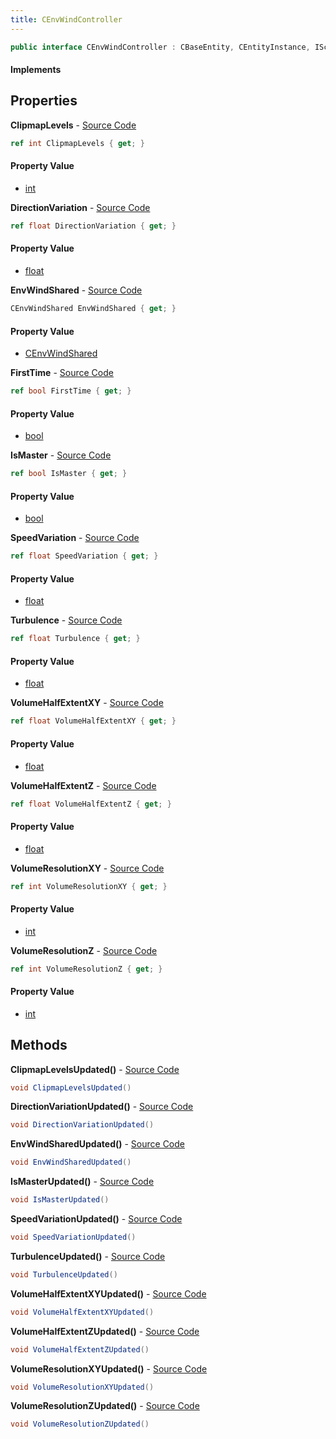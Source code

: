 ```yaml
---
title: CEnvWindController
---
```


```csharp
public interface CEnvWindController : CBaseEntity, CEntityInstance, ISchemaClass<CEntityInstance>, ISchemaClass<CBaseEntity>, ISchemaClass<CEnvWindController>, ISchemaField, ISchemaClass, INativeHandle
```

#### Implements

## Properties

**ClipmapLevels** - [Source Code](https://github.com/swiftly-solution/swiftlys2/blob/master/managed/src/SwiftlyS2.Generated/Schemas/Interfaces/CEnvWindController.cs#L32)

```csharp
ref int ClipmapLevels { get; }
```

#### Property Value

- [int](https://learn.microsoft.com/dotnet/api/system.int32)

**DirectionVariation** - [Source Code](https://github.com/swiftly-solution/swiftlys2/blob/master/managed/src/SwiftlyS2.Generated/Schemas/Interfaces/CEnvWindController.cs#L18)

```csharp
ref float DirectionVariation { get; }
```

#### Property Value

- [float](https://learn.microsoft.com/dotnet/api/system.single)

**EnvWindShared** - [Source Code](https://github.com/swiftly-solution/swiftlys2/blob/master/managed/src/SwiftlyS2.Generated/Schemas/Interfaces/CEnvWindController.cs#L16)

```csharp
CEnvWindShared EnvWindShared { get; }
```

#### Property Value

- [CEnvWindShared](/docs/api/shared/schemadefinitions/cenvwindshared)

**FirstTime** - [Source Code](https://github.com/swiftly-solution/swiftlys2/blob/master/managed/src/SwiftlyS2.Generated/Schemas/Interfaces/CEnvWindController.cs#L36)

```csharp
ref bool FirstTime { get; }
```

#### Property Value

- [bool](https://learn.microsoft.com/dotnet/api/system.boolean)

**IsMaster** - [Source Code](https://github.com/swiftly-solution/swiftlys2/blob/master/managed/src/SwiftlyS2.Generated/Schemas/Interfaces/CEnvWindController.cs#L34)

```csharp
ref bool IsMaster { get; }
```

#### Property Value

- [bool](https://learn.microsoft.com/dotnet/api/system.boolean)

**SpeedVariation** - [Source Code](https://github.com/swiftly-solution/swiftlys2/blob/master/managed/src/SwiftlyS2.Generated/Schemas/Interfaces/CEnvWindController.cs#L20)

```csharp
ref float SpeedVariation { get; }
```

#### Property Value

- [float](https://learn.microsoft.com/dotnet/api/system.single)

**Turbulence** - [Source Code](https://github.com/swiftly-solution/swiftlys2/blob/master/managed/src/SwiftlyS2.Generated/Schemas/Interfaces/CEnvWindController.cs#L22)

```csharp
ref float Turbulence { get; }
```

#### Property Value

- [float](https://learn.microsoft.com/dotnet/api/system.single)

**VolumeHalfExtentXY** - [Source Code](https://github.com/swiftly-solution/swiftlys2/blob/master/managed/src/SwiftlyS2.Generated/Schemas/Interfaces/CEnvWindController.cs#L24)

```csharp
ref float VolumeHalfExtentXY { get; }
```

#### Property Value

- [float](https://learn.microsoft.com/dotnet/api/system.single)

**VolumeHalfExtentZ** - [Source Code](https://github.com/swiftly-solution/swiftlys2/blob/master/managed/src/SwiftlyS2.Generated/Schemas/Interfaces/CEnvWindController.cs#L26)

```csharp
ref float VolumeHalfExtentZ { get; }
```

#### Property Value

- [float](https://learn.microsoft.com/dotnet/api/system.single)

**VolumeResolutionXY** - [Source Code](https://github.com/swiftly-solution/swiftlys2/blob/master/managed/src/SwiftlyS2.Generated/Schemas/Interfaces/CEnvWindController.cs#L28)

```csharp
ref int VolumeResolutionXY { get; }
```

#### Property Value

- [int](https://learn.microsoft.com/dotnet/api/system.int32)

**VolumeResolutionZ** - [Source Code](https://github.com/swiftly-solution/swiftlys2/blob/master/managed/src/SwiftlyS2.Generated/Schemas/Interfaces/CEnvWindController.cs#L30)

```csharp
ref int VolumeResolutionZ { get; }
```

#### Property Value

- [int](https://learn.microsoft.com/dotnet/api/system.int32)

## Methods

**ClipmapLevelsUpdated()** - [Source Code](https://github.com/swiftly-solution/swiftlys2/blob/master/managed/src/SwiftlyS2.Generated/Schemas/Interfaces/CEnvWindController.cs#L46)

```csharp
void ClipmapLevelsUpdated()
```

**DirectionVariationUpdated()** - [Source Code](https://github.com/swiftly-solution/swiftlys2/blob/master/managed/src/SwiftlyS2.Generated/Schemas/Interfaces/CEnvWindController.cs#L39)

```csharp
void DirectionVariationUpdated()
```

**EnvWindSharedUpdated()** - [Source Code](https://github.com/swiftly-solution/swiftlys2/blob/master/managed/src/SwiftlyS2.Generated/Schemas/Interfaces/CEnvWindController.cs#L38)

```csharp
void EnvWindSharedUpdated()
```

**IsMasterUpdated()** - [Source Code](https://github.com/swiftly-solution/swiftlys2/blob/master/managed/src/SwiftlyS2.Generated/Schemas/Interfaces/CEnvWindController.cs#L47)

```csharp
void IsMasterUpdated()
```

**SpeedVariationUpdated()** - [Source Code](https://github.com/swiftly-solution/swiftlys2/blob/master/managed/src/SwiftlyS2.Generated/Schemas/Interfaces/CEnvWindController.cs#L40)

```csharp
void SpeedVariationUpdated()
```

**TurbulenceUpdated()** - [Source Code](https://github.com/swiftly-solution/swiftlys2/blob/master/managed/src/SwiftlyS2.Generated/Schemas/Interfaces/CEnvWindController.cs#L41)

```csharp
void TurbulenceUpdated()
```

**VolumeHalfExtentXYUpdated()** - [Source Code](https://github.com/swiftly-solution/swiftlys2/blob/master/managed/src/SwiftlyS2.Generated/Schemas/Interfaces/CEnvWindController.cs#L42)

```csharp
void VolumeHalfExtentXYUpdated()
```

**VolumeHalfExtentZUpdated()** - [Source Code](https://github.com/swiftly-solution/swiftlys2/blob/master/managed/src/SwiftlyS2.Generated/Schemas/Interfaces/CEnvWindController.cs#L43)

```csharp
void VolumeHalfExtentZUpdated()
```

**VolumeResolutionXYUpdated()** - [Source Code](https://github.com/swiftly-solution/swiftlys2/blob/master/managed/src/SwiftlyS2.Generated/Schemas/Interfaces/CEnvWindController.cs#L44)

```csharp
void VolumeResolutionXYUpdated()
```

**VolumeResolutionZUpdated()** - [Source Code](https://github.com/swiftly-solution/swiftlys2/blob/master/managed/src/SwiftlyS2.Generated/Schemas/Interfaces/CEnvWindController.cs#L45)

```csharp
void VolumeResolutionZUpdated()
```

